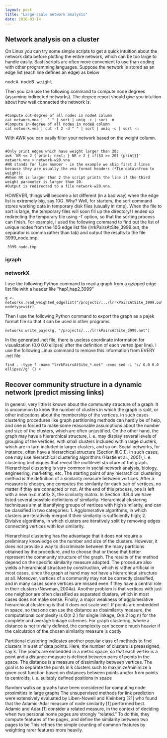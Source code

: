 ```yaml
---
layout: post
title: "Large-scale network analysis"
date: 2016-03-14
---
```

<h2>Network analysis on a cluster</h2>
On Linux you can try some simple scripts to get a quick intuition about the network data before plotting the entire network, which can be too large to handle easily. Bash scripts are often more convenient to use than coding with other programming languages.
Suppose the network is stored as an edge list (each line defines an edge) as below
<pre>nodeA nodeB weight</pre>
Then you can use the following command to compute node degrees (assuming indirected networks). The degree report should give you intuition about how well connected the network is.
<pre><code>
#Compute out-degree of all nodes in nodeA column
cat network.vna |  " " | sort | uniq -c | sort -n
#Compute in-degree of all nodes in nodeB column
cat network.vna | cut -f 2 -d " " | sort | uniq -c | sort -n
</code></pre>
With AWK you can easily filter your network based on the weight column.
<pre><code>
#Only print edges which have weight larger than 20:
awk 'NR <= 2 { print; next; } NR > 2 { if($3 >= 20) {print}}' network.vna > network-w20.vna
#NR stands for line number - in the example we skip first 2 lines because they are usually the vna format headers (*Tie data\nfrom to weight).
#When NR is larger than 2 the script prints the line if the third weight parameter is larger than 20.
#Output is redirected to a file network-w20.vna.
</code></pre>
HOWEVER, things will become a lot different (in a bad way) when the edge list is extremely big, say 10G. Why? Well, for starters, the sort command stores working data in temporary disk files (usually in /tmp). When the file to sort is large, the temporary files will soon fill up the directory! I ended up redirecting the temporary file using -T option, so that the sorting process can finish. For example, I used the following command to find out the list of unique nodes from the 10G edge list file (lrrkPairsAtSite_3999.out, the separator is comma rather than tab) and output the results to the file 3999_node.tmp.
<pre><code><lrrkPairsAtSite_3999.out <lrrkPairsAtSite_3999.out awk -F',' '{ print $1; print $2; }' | sort -n -T /scratch/linly --buffer-size=500M | uniq > 3999_node.tmp</code></pre>
<h3>igraph</h3>

<h3>networkX</h3>
I use the following Python command to read a graph from a gzipped edge list file with a header like "hap1,hap2,3999"
<pre><code>g <- networkx.read_weighted_edgelist("/projects/.../lrrkPairsAtSite_3999.out.gz",comments='h',delimiter=",", nodetype=str)</code></pre>
Then I use the following Python command to export the graph as a pajek format file so that it can be used in other programs.
<pre><code>networkx.write_pajek(g, "/projects/.../lrrkPairsAtSite_3999.net")</code></pre>
In the generated .net file, there is useless coordinate information for visualization (0.0 0.0 ellipse) after the definition of each vertex (per line). I use the following Linux command to remove this information from EVERY .net file
<pre><code>find . -type f -name "lrrkPairsAtSite_*.net" -exec sed -i 's/ 0.0 0.0 ellipse//g' {} +</code></pre>
<h2>Recover community structure in a dynamic network (predict missing links)</h2>
In general, very little is known about the community
structure of a graph. It is uncommon to know the number
of clusters in which the graph is split, or other indications
about the membership of the vertices. In such
cases clustering procedures like graph partitioning methods
can hardly be of help, and one is forced to make some
reasonable assumptions about the number and size of the
clusters, which are often unjustified. On the other hand,
the graph may have a hierarchical structure, i. e. may
display several levels of grouping of the vertices, with
small clusters included within large clusters, which are
in turn included in larger clusters, and so on. Social networks,
for instance, often have a hierarchical structure
(Section III.C.1). In such cases, one may use hierarchical
clustering algorithms (Hastie et al., 2001), i. e. clustering
techniques that reveal the multilevel structure of the
graph. Hierarchical clustering is very common in social
network analysis, biology, engineering, marketing, etc.
The starting point of any hierarchical clustering
method is the definition of a similarity measure between
vertices. After a measure is chosen, one computes the
similarity for each pair of vertices, no matter if they are
connected or not. At the end of this process, one is left
with a new n×n matrix X, the similarity matrix. In Section
III.B.4 we have listed several possible definitions of
similarity. Hierarchical clustering techniques aim at identifying
groups of vertices with high similarity, and can be
classified in two categories:
1. Agglomerative algorithms, in which clusters are iteratively
merged if their similarity is sufficiently
high;
2. Divisive algorithms, in which clusters are iteratively
split by removing edges connecting vertices with
low similarity.

Hierarchical clustering has the advantage that it does
not require a preliminary knowledge on the number and
size of the clusters. However, it does not provide a way
to discriminate between the many partitions obtained by
the procedure, and to choose that or those that better
represent the community structure of the graph. The
results of the method depend on the specific similarity
measure adopted. The procedure also yields a hierarchical
structure by construction, which is rather artificial
in most cases, since the graph at hand may not have a
hierarchical structure at all. Moreover, vertices of a community
may not be correctly classified, and in many cases
some vertices are missed even if they have a central role
in their clusters (Newman, 2004a). Another problem is
that vertices with just one neighbor are often classified
as separated clusters, which in most cases does not make
sense. Finally, a major weakness of agglomerative hierarchical
clustering is that it does not scale well. If points
are embedded in space, so that one can use the distance
as dissimilarity measure, the computational complexity
is O(n
2
) for single linkage, O(n
2
log n) for the complete
and average linkage schemes. For graph clustering, where
a distance is not trivially defined, the complexity can become
much heavier if the calculation of the chosen similarity
measure is costly

Partitional clustering indicates another popular class
of methods to find clusters in a set of data points. Here,
the number of clusters is preassigned, say k. The points
are embedded in a metric space, so that each vertex is
a point and a distance measure is defined between pairs
of points in the space. The distance is a measure of dissimilarity
between vertices. The goal is to separate the
points in k clusters such to maximize/minimize a given cost function based on distances between points and/or
from points to centroids, i. e. suitably defined positions in
space

Random walks on graphs have been considered for computing
node proximities in large graphs
The unsupervised methods for link prediction were extensively
evaluated by Liben-Nowell and Kleinberg [21] who found that the
Adamic-Adar measure of node similarity [1] performed best. Adamic and Adar [1]
consider a related measure, in the context of deciding when two personal home pages are strongly
“related.” To do this, they compute features of the pages, and define the similarity between two
pages to be This refines the simple counting of common features by weighting rarer features more heavily.
